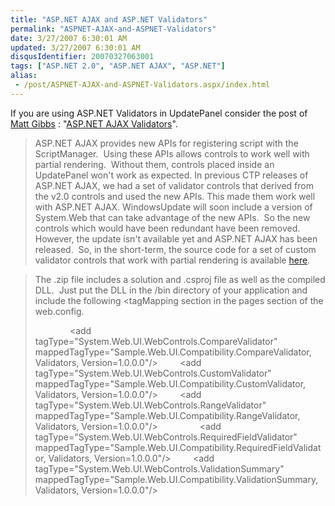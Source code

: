 ```yaml
---
title: "ASP.NET AJAX and ASP.NET Validators"
permalink: "ASPNET-AJAX-and-ASPNET-Validators"
date: 3/27/2007 6:30:01 AM
updated: 3/27/2007 6:30:01 AM
disqusIdentifier: 20070327063001
tags: ["ASP.NET 2.0", "ASP.NET AJAX", "ASP.NET"]
alias:
 - /post/ASPNET-AJAX-and-ASPNET-Validators.aspx/index.html
---
```

If you are using ASP.NET Validators in UpdatePanel consider the post of [Matt Gibbs](http://blogs.msdn.com/mattgi/) : "[ASP.NET AJAX Validators](http://blogs.msdn.com/mattgi/archive/2007/01/23/asp-net-ajax-validators.aspx)".

> ASP.NET AJAX provides new APIs for registering script with the ScriptManager.  Using these APIs allows controls to work well with partial rendering.  Without them, controls placed inside an UpdatePanel won't work as expected. In previous CTP releases of ASP.NET AJAX, we had a set of validator controls that derived from the v2.0 controls and used the new APIs. This made them work well with ASP.NET AJAX. WindowsUpdate will soon include a version of System.Web that can take advantage of the new APIs.  So the new controls which would have been redundant have been removed.  However, the update isn't available yet and ASP.NET AJAX has been released.  So, in the short-term, the source code for a set of custom validator controls that work with partial rendering is available [here](http://blogs.msdn.com/mattgi/attachment/1516974.ashx).
<!-- more -->
> 
> The .zip file includes a solution and .csproj file as well as the compiled DLL.  Just put the DLL in the /bin directory of your application and include the following <tagMapping section in the pages section of the web.config.
> 
>       <tagMapping>
>         <add tagType="System.Web.UI.WebControls.CompareValidator"           mappedTagType="Sample.Web.UI.Compatibility.CompareValidator, Validators, Version=1.0.0.0"/>
>         <add tagType="System.Web.UI.WebControls.CustomValidator"            mappedTagType="Sample.Web.UI.Compatibility.CustomValidator, Validators, Version=1.0.0.0"/>
>         <add tagType="System.Web.UI.WebControls.RangeValidator"             mappedTagType="Sample.Web.UI.Compatibility.RangeValidator, Validators, Version=1.0.0.0"/>
>         <add tagType="System.Web.UI.WebControls.RegularExpressionValidator" mappedTagType="Sample.Web.UI.Compatibility.RegularExpressionValidator, Validators, Version=1.0.0.0"/>
>         <add tagType="System.Web.UI.WebControls.RequiredFieldValidator"     mappedTagType="Sample.Web.UI.Compatibility.RequiredFieldValidator, Validators, Version=1.0.0.0"/>
>         <add tagType="System.Web.UI.WebControls.ValidationSummary"          mappedTagType="Sample.Web.UI.Compatibility.ValidationSummary, Validators, Version=1.0.0.0"/>
>       </tagMapping>
